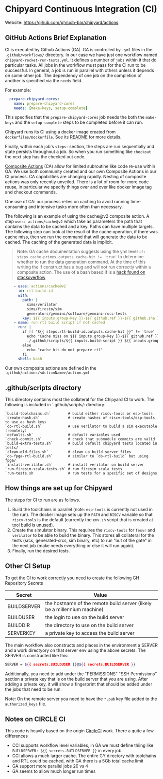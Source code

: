 Chipyard Continuous Integration (CI)
===========

Website: https://gihub.com/gh/ucb-bar/chipyard/actions

GitHub Actions Brief Explanation
---------------------------

CI is executed by Github Actions (GA). GA is controlled by `.yml` files in the `.github/workflows/` directory.
In our case we have just one workflow named `chipyard-rocket-run-tests.yml`.
It defines a number of `jobs` within it that do particular tasks.
All jobs in the workflow must pass for the CI run to be successful.
In general, a job is run in parallel with others unless it depends on some other job.
The dependency of one job on the completion of another is specified via the `needs` field.

For example:
```yaml
  prepare-chipyard-cores:
    name: prepare-chipyard-cores
    needs: [make-keys, setup-complete]
```
This specifies that the `prepare-chipyard-cores` job needs the both the `make-keys` and the `setup-complete` steps to
be completed before it can run.

Chipyard runs its CI using a docker image created from `dockerfiles/Dockerfile`.
See its [README](../dockerfiles/README.md) for more details.

Finally, within each job's `steps:` section, the steps are run sequentially and state persists throughout a job.
So when you run something like `checkout` the next step has the checked out code.

[Composite Actions](https://docs.github.com/en/actions/creating-actions) (CA) allow for limited subroutine like code re-use within GA.
We use both community created and our own Composite Actions in our CI process. CA capabilities are changing rapidly.
Nesting of composite actions was only recently unveiled. There is a lot of room for more code reuse, in particular
we specify things over and over like docker image tag and checkout commands.

One use of CA: our process relies on caching to avoid running time-consuming and intensive tasks more often than necessary.

The following is an example of using the cache@v2 composite action. A step `uses: actions/cache@v2` which take as parameters the
path that contains the data to be cached and a key. Paths can have multiple targets.
The following step can look at the result of the cache operation, if there was cache miss, then we run the command that
will generate the data to be cached. The caching of the generated data is implicit.
>Note: GA cache documentation suggests using the yml level `if: steps.cache-primes.outputs.cache-hit != 'true'` to
> determine whether to run the data generation command.
> At the time of this writing the if construct has a bug and will not run correctly within a composite action. The use
> of a bash based if is a [hack found on stackoverflow](https://stackoverflow.com/questions/65473359/github-action-unable-to-add-if-condition-in-steps)
```yaml
    - uses: actions/cache@v2
      id: rtl-build-id
      with:
        path: |
          sims/verilator
          sims/firesim/sim
          generators/gemmini/software/gemmini-rocc-tests
        key: ${{ inputs.group-key }}-${{ github.ref }}-${{ github.sha }}
    - name: run rtl build script if not cached
      run: |
        if [[ "${{ steps.rtl-build-id.outputs.cache-hit }}" != 'true' ]]; then
          echo "Cache miss on ${{ inputs.group-key }}-${{ github.ref }}-${{ github.sha }}"
          ./.github/scripts/${{ inputs.build-script }} ${{ inputs.group-key }} ${{ inputs.build-type }}
        else
          echo "cache hit do not prepare rtl"
        fi
      shell: bash
```

Our own composite actions are defined in the `.github/actions/<ActionName>/action.yml`

.github/scripts directory
-------------------

This directory contains most the collateral for the Chipyard CI to work.
The following is included in `.github/scripts/: directory

    `build-toolchains.sh`        # build either riscv-tools or esp-tools
    `create-hash.sh`             # create hashes of riscv-tools/esp-tools to use as hash keys
    `do-rtl-build.sh`            # use verilator to build a sim executable (remotely)
    `defaults.sh`                # default variables used
    `check-commit.sh`            # check that submodule commits are valid
    `build-extra-tests.sh`       # build default chipyard tests located in tests/
    `clean-old-files.sh`         # clean up build server files
    `do-fpga-rtl-build.sh`       # similar to `do-rtl-build` but using fpga/
    `install-verilator.sh`       # install verilator on build server
    `run-firesim-scala-tests.sh` # run firesim scala tests
    `run-tests.sh                # run tests for a specific set of designs

How things are set up for Chipyard
---------------------------------

The steps for CI to run are as follows.
1. Build the toolchains in parallel (note: `esp-tools` is currently not used in the run).
The docker image sets up the `PATH` and `RISCV` variable so that `riscv-tools` is the default (currently the `env.sh` script that is created at tool build is unused).
2. Create the simulator binary.
This requires the `riscv-tools` for `fesvr` and `verilator` to be able to build the binary.
This stores all collateral for the tests (srcs, generated-srcs, sim binary, etc) to run "out of the gate" in the next job (make needs everything or else it will run again).
3. Finally, run the desired tests.

Other CI Setup
--------------

To get the CI to work correctly you need to create the following GH Repository Secrets

| Secret | Value |
| -------| ------------- |
| BUILDSERVER | the hostname of the remote build server (likely be a millennium machine) |
| BUILDUSER | the login to use on the build server |
| BUILDDIR | the directory to use on the build server |
| SERVERKEY | a private key to access the build server |

The main workflow also constructs and places in the environment a SERVER and a work directyory on that server env using the above secrets.
The SERVER is constructed like this:
```bash
SERVER = ${{ secrets.BUILDUSER }}@${{ secrets.BUILDSERVER }}
```

Additionally, you need to add under the "PERMISSIONS" "SSH Permissions" section a private key that is on the build server that you are using.
After adding a private key, it will show a fingerprint that should be added under the jobs that need to be run.

Note: On the remote server you need to have the `*.pub` key file added to the `authorized_keys` file.

Notes on CIRCLE CI
------------------
This code is heavily based on the origin [CircleCI]() work. There a quite a few differences
- CCI supports workflow level variables, in GA we must define thiing like `BUILDSERVER: ${{ secrets.BUILDSERVER }}` in every job
- CCI allows a much larger cache. The entire CY directory with toolchains and RTL could be cached, with GA there is a 5Gb total cache limit
- GA support more parallel jobs 20 vs 4
- GA seems to allow much longer run times
